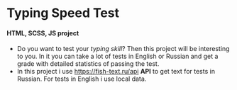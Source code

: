 # Typing Speed Test
#### HTML, SCSS, JS project
* Do you want to test your _typing skill_? Then this project will be interesting to you. In it you can take a lot of tests in English or Russian and get a grade with detailed statistics of passing the test.
* In this project i use https://fish-text.ru/api __API__ to get text for tests in Russian. For tests in English i use local data. 